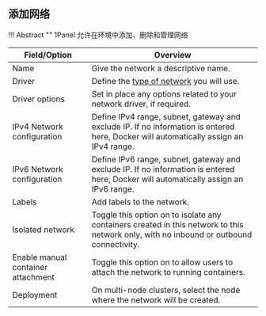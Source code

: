 ## 添加网络

!!! Abstract ""
    1Panel 允许在环境中添加、删除和管理网络

| Field/Option                       | Overview                                                                                                                                |
| ---------------------------------- | --------------------------------------------------------------------------------------------------------------------------------------- |
| Name                               | Give the network a descriptive name.                                                                                                    |
| Driver                             | Define the [type of network](./#supported-network-types) you will use.                                                                  |
| Driver options                     | Set in place any options related to your network driver, if required.                                                                   |
| IPv4 Network configuration         | Define IPv4 range, subnet, gateway and exclude IP. If no information is entered here, Docker will automatically assign an IPv4 range.   |
| IPv6 Network configuration         | Define IPv6 range, subnet, gateway and exclude IP. If no information is entered here, Docker will automatically assign an IPv6 range.   |
| Labels                             | Add labels to the network.                                                                                                              |
| Isolated network                   | Toggle this option on to isolate any containers created in this network to this network only, with no inbound or outbound connectivity. |
| Enable manual container attachment | Toggle this option on to allow users to attach the network to running containers.                                                       |
| Deployment                         | On multi-node clusters, select the node where the network will be created.                                                              |



